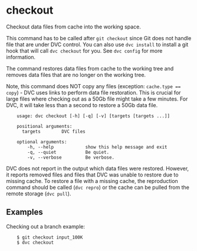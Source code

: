 # checkout

Checkout data files from cache into the working space.

This command has to be called after `git checkout` since Git does not handle
file that are under DVC control. You can also use `dvc install` to install a git
hook that will call `dvc checkout` for you. See `dvc config` for more
information.

The command restores data files from cache to the working tree and removes data
files that are no longer on the working tree.

Note, this command does NOT copy any files (exception: `cache.type == copy`) -
DVC uses links to perform data file restoration. This is crucial for large files
where checking out as a 50Gb file might take a few minutes. For DVC, it will
take less than a second to restore a 50Gb data file.


```usage
    usage: dvc checkout [-h] [-q] [-v] [targets [targets ...]]

    positional arguments:
      targets        DVC files

    optional arguments:
        -h, --help            show this help message and exit
        -q, --quiet           Be quiet.
        -v, --verbose         Be verbose.
```

DVC does not report in the output which data files were restored. However, it
reports removed files and files that DVC was unable to restore due to missing
cache. To restore a file with a missing cache, the reproduction command should
be called (`dvc repro`) or the cache can be pulled from the remote storage
(`dvc pull`).

## Examples

Checking out a branch example:

```dvc
    $ git checkout input_100K
    $ dvc checkout
```
